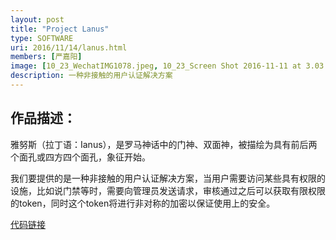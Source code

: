 ```yaml
---
layout: post
title: "Project Lanus"
type: SOFTWARE
uri: 2016/11/14/lanus.html
members: [严嘉阳]
image: [10_23_WechatIMG1078.jpeg, 10_23_Screen Shot 2016-11-11 at 3.03.34 PM.png, 10_23_WechatIMG1080.jpeg]
description: 一种非接触的用户认证解决方案
---
```

<h2>作品描述：</h2>

雅努斯（拉丁语：Ianus），是罗马神话中的门神、双面神，被描绘为具有前后两个面孔或四方四个面孔，象征开始。

我们要提供的是一种非接触的用户认证解决方案，当用户需要访问某些具有权限的设施，比如说门禁等时，需要向管理员发送请求，审核通过之后可以获取有限权限的token，同时这个token将进行非对称的加密以保证使用上的安全。

[代码链接][CodeBase]

[CodeBase]: https://git.thoughtworks.net/jyyan/ProjectLanus
